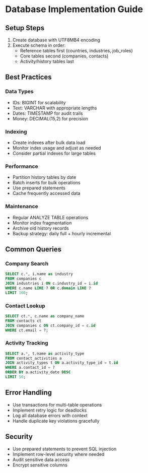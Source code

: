 # Database Implementation Guide

## Setup Steps

1. Create database with UTF8MB4 encoding
2. Execute schema in order:
   - Reference tables first (countries, industries, job_roles)
   - Core tables second (companies, contacts)
   - Activity/history tables last

## Best Practices

### Data Types
- IDs: BIGINT for scalability
- Text: VARCHAR with appropriate lengths
- Dates: TIMESTAMP for audit trails
- Money: DECIMAL(15,2) for precision

### Indexing
- Create indexes after bulk data load
- Monitor index usage and adjust as needed
- Consider partial indexes for large tables

### Performance
- Partition history tables by date
- Batch inserts for bulk operations
- Use prepared statements
- Cache frequently accessed data

### Maintenance
- Regular ANALYZE TABLE operations
- Monitor index fragmentation
- Archive old history records
- Backup strategy: daily full + hourly incremental

## Common Queries

### Company Search
```sql
SELECT c.*, i.name as industry
FROM companies c
JOIN industries i ON c.industry_id = i.id
WHERE c.name LIKE ? OR c.domain LIKE ?
LIMIT 100;
```

### Contact Lookup
```sql
SELECT ct.*, c.name as company_name
FROM contacts ct
JOIN companies c ON ct.company_id = c.id
WHERE ct.email = ?;
```

### Activity Tracking
```sql
SELECT a.*, t.name as activity_type
FROM contact_activities a
JOIN activity_types t ON a.activity_type_id = t.id
WHERE a.contact_id = ?
ORDER BY a.activity_date DESC
LIMIT 50;
```

## Error Handling

- Use transactions for multi-table operations
- Implement retry logic for deadlocks
- Log all database errors with context
- Handle duplicate key violations gracefully

## Security

- Use prepared statements to prevent SQL injection
- Implement row-level security where needed
- Audit sensitive data access
- Encrypt sensitive columns
